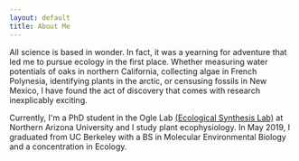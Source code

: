 ```yaml
---
layout: default
title: About Me
---
```


All science is based in wonder. In fact, it was a yearning for adventure that led me to pursue ecology in the first place. Whether measuring water potentials of oaks in northern California, collecting algae in French Polynesia, identifying plants in the arctic, or censusing fossils in New Mexico, I have found the act of discovery that comes with research inexplicably exciting.  

Currently, I'm a PhD student in the Ogle Lab <a href="https://ogle-lab.nau.edu/">(Ecological Synthesis Lab)</a> at Northern Arizona University and I study plant ecophysiology. In May 2019, I graduated from UC Berkeley with a BS in Molecular Environmental Biology and a concentration in Ecology.
